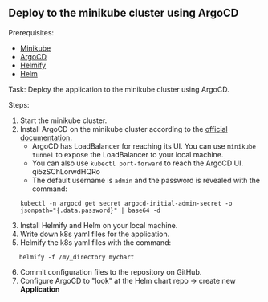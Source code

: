 ## Deploy to the minikube cluster using ArgoCD

Prerequisites:
- [Minikube](https://minikube.sigs.k8s.io/docs/start/)
- [ArgoCD](https://argoproj.github.io/argo-cd/getting_started/)
- [Helmify](https://github.com/arttor/helmify)
- [Helm](https://helm.sh/docs/intro/install/)

Task: Deploy the application to the minikube cluster using ArgoCD.

Steps:
1. Start the minikube cluster.
2. Install ArgoCD on the minikube cluster according to the [official documentation](https://argoproj.github.io/argo-cd/getting_started/).
   * ArgoCD has LoadBalancer for reaching its UI. You can use `minikube tunnel` to expose the LoadBalancer to your local machine.
   * You can also use `kubectl port-forward` to reach the ArgoCD UI. qi5zSChLorwdHQRo
   * The default username is `admin` and the password is revealed with the command: 
   ```
   kubectl -n argocd get secret argocd-initial-admin-secret -o jsonpath="{.data.password}" | base64 -d
   ```
3. Install Helmify and Helm on your local machine.
4. Write down k8s yaml files for the application.
5. Helmify the k8s yaml files with the command:
```
   helmify -f /my_directory mychart
   ```
6. Commit configuration files to the repository on GitHub.
7. Configure ArgoCD to "look" at the Helm chart repo -> create new <b>Application</b>

